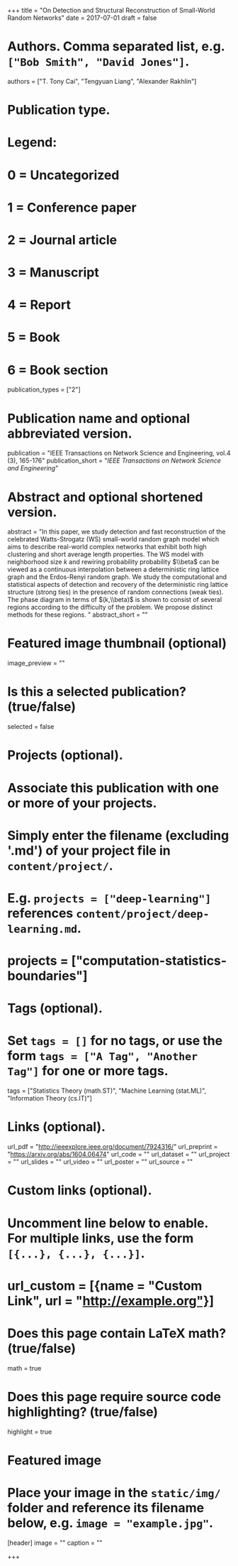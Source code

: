 +++
title = "On Detection and Structural Reconstruction of Small-World Random Networks"
date = 2017-07-01
draft = false

# Authors. Comma separated list, e.g. `["Bob Smith", "David Jones"]`.
authors = ["T. Tony Cai", "Tengyuan Liang", "Alexander Rakhlin"]

# Publication type.
# Legend:
# 0 = Uncategorized
# 1 = Conference paper
# 2 = Journal article
# 3 = Manuscript
# 4 = Report
# 5 = Book
# 6 = Book section
publication_types = ["2"]

# Publication name and optional abbreviated version.
publication = "IEEE Transactions on Network Science and Engineering, vol.4 (3), 165-176"
publication_short = "*IEEE Transactions on Network Science and Engineering*"

# Abstract and optional shortened version.
abstract = "In this paper, we study detection and fast reconstruction of the celebrated Watts-Strogatz (WS) small-world random graph model which aims to describe real-world complex networks that exhibit both high clustering and short average length properties. The WS model with neighborhood size $k$ and rewiring probability probability $\\beta$ can be viewed as a continuous interpolation between a deterministic ring lattice graph and the Erdos-Renyi  random graph. We study the computational and statistical aspects of detection and recovery of the deterministic ring lattice structure (strong ties) in the presence of random connections (weak ties). The phase diagram in terms of $(k,\\beta)$ is shown to consist of several regions according to the difficulty of the problem. We propose distinct methods for these regions. "
abstract_short = ""

# Featured image thumbnail (optional)
image_preview = ""

# Is this a selected publication? (true/false)
selected = false

# Projects (optional).
#   Associate this publication with one or more of your projects.
#   Simply enter the filename (excluding '.md') of your project file in `content/project/`.
#   E.g. `projects = ["deep-learning"]` references `content/project/deep-learning.md`.
#   projects = ["computation-statistics-boundaries"]

# Tags (optional).
#   Set `tags = []` for no tags, or use the form `tags = ["A Tag", "Another Tag"]` for one or more tags.
tags = ["Statistics Theory (math.ST)", "Machine Learning (stat.ML)", "Information Theory (cs.IT)"]

# Links (optional).
url_pdf = "http://ieeexplore.ieee.org/document/7924316/"
url_preprint = "https://arxiv.org/abs/1604.06474"
url_code = ""
url_dataset = ""
url_project = ""
url_slides = ""
url_video = ""
url_poster = ""
url_source = ""

# Custom links (optional).
#   Uncomment line below to enable. For multiple links, use the form `[{...}, {...}, {...}]`.
# url_custom = [{name = "Custom Link", url = "http://example.org"}]

# Does this page contain LaTeX math? (true/false)
math = true

# Does this page require source code highlighting? (true/false)
highlight = true

# Featured image
# Place your image in the `static/img/` folder and reference its filename below, e.g. `image = "example.jpg"`.
[header]
image = ""
caption = ""

+++
